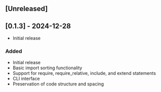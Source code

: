 ## [Unreleased]

## [0.1.3] - 2024-12-28

- Initial release

### Added
- Initial release
- Basic import sorting functionality
- Support for require, require_relative, include, and extend statements
- CLI interface
- Preservation of code structure and spacing
